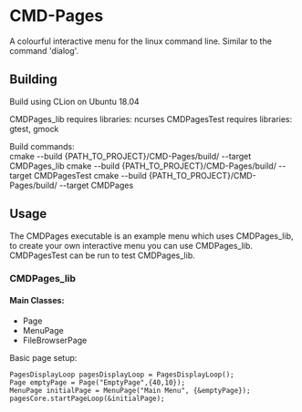 # CMD-Pages
A colourful interactive menu for the linux command line. Similar to the command 'dialog'.

## Building
Build using CLion on Ubuntu 18.04

CMDPages_lib requires libraries: ncurses
CMDPagesTest requires libraries: gtest, gmock

Build commands: \
cmake --build {PATH_TO_PROJECT}/CMD-Pages/build/ --target CMDPages_lib
cmake --build {PATH_TO_PROJECT}/CMD-Pages/build/ --target CMDPagesTest
cmake --build {PATH_TO_PROJECT}/CMD-Pages/build/ --target CMDPages

## Usage
The CMDPages executable is an example menu which uses CMDPages_lib, to create your own interactive menu you can use CMDPages_lib. \
CMDPagesTest can be run to test CMDPages_lib.

### CMDPages_lib
#### Main Classes:

- Page
- MenuPage
- FileBrowserPage

Basic page setup:  

    PagesDisplayLoop pagesDisplayLoop = PagesDisplayLoop();
    Page emptyPage = Page("EmptyPage",{40,10});
    MenuPage initialPage = MenuPage("Main Menu", {&emptyPage});
    pagesCore.startPageLoop(&initialPage);